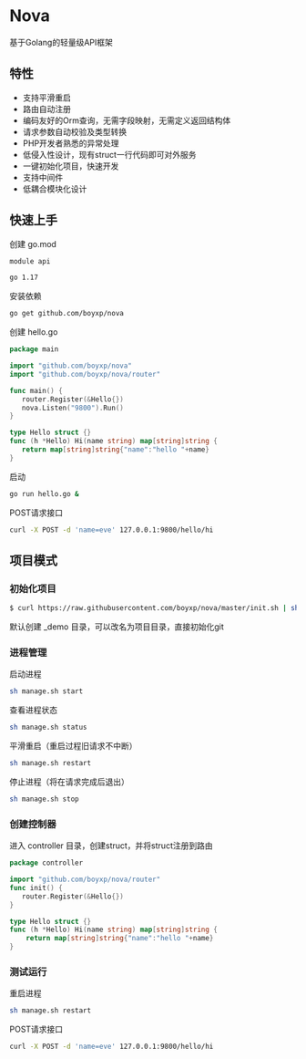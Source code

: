 # Nova

基于Golang的轻量级API框架

## 特性

* 支持平滑重启
* 路由自动注册
* 编码友好的Orm查询，无需字段映射，无需定义返回结构体
* 请求参数自动校验及类型转换
* PHP开发者熟悉的异常处理
* 低侵入性设计，现有struct一行代码即可对外服务
* 一键初始化项目，快速开发
* 支持中间件
* 低耦合模块化设计

## 快速上手
创建 go.mod
```bash
module api

go 1.17
```
安装依赖
```bash
go get github.com/boyxp/nova
```
创建 hello.go
```go
package main

import "github.com/boyxp/nova"
import "github.com/boyxp/nova/router"

func main() {
   router.Register(&Hello{})
   nova.Listen("9800").Run()
}

type Hello struct {}
func (h *Hello) Hi(name string) map[string]string {
   return map[string]string{"name":"hello "+name}
}
```
启动
```bash
go run hello.go &
```

POST请求接口
```bash
curl -X POST -d 'name=eve' 127.0.0.1:9800/hello/hi
```

## 项目模式

### 初始化项目
```bash
$ curl https://raw.githubusercontent.com/boyxp/nova/master/init.sh | sh
```
默认创建 _demo 目录，可以改名为项目目录，直接初始化git

### 进程管理

启动进程
```bash
sh manage.sh start
```
查看进程状态
```bash
sh manage.sh status
```
平滑重启（重启过程旧请求不中断）
```bash
sh manage.sh restart
```

停止进程（将在请求完成后退出）
```bash
sh manage.sh stop
```

### 创建控制器
进入 controller 目录，创建struct，并将struct注册到路由

```go
package controller

import "github.com/boyxp/nova/router"
func init() {
   router.Register(&Hello{})
}

type Hello struct {}
func (h *Hello) Hi(name string) map[string]string {
	return map[string]string{"name":"hello "+name}
}
```

### 测试运行
重启进程
```bash
sh manage.sh restart
```
POST请求接口
```bash
curl -X POST -d 'name=eve' 127.0.0.1:9800/hello/hi
```
